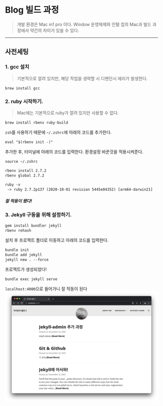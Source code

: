 # Blog 빌드 과정

> 개발 환경은 Mac m1 pro 이다. Window 운영체제와 인텔 칩의 Mac과 빌드 과정에서 약간의 차이가 있을 수 있다.

- - -

## 사전세팅

### 1. gcc 설치

> 기본적으로 깔려 있지만, 해당 작업을 생략할 시 디펜던시 에러가 발생한다.

    brew install gcc

### 2. ruby 시작하기.
> Mac에는 기본적으로 ruby가 깔려 있지만 사용할 수 없다.

```
brew install rbenv ruby-build
```

`zsh`를 사용하기 때문에 `~/.zshrc`에 아래의 코드를 추가한다.
```
eval "$(rbenv init -)"
```

추가한 후, 터미널에 아래의 코드를 입력한다.
환경설정 바꾼것을 적용시켜준다.
```
source ~/.zshrc
```

```
rbenv install 2.7.2
rbenv global 2.7.2
```

```
ruby -v
 -> ruby 2.7.2p137 (2020-10-01 revision 5445e04352) [arm64-darwin21]
```
##### 잘 적용이 됐다!

### 3. Jekyll 구동을 위해 설정하기.
```
gem install bundler jekyll
rbenv rehash
```

설치 후 프로젝트 폴더로 이동하고 아래의 코드를 입력한다.
```
bundle init
bundle add jekyll
jekyll new . --force
```
프로젝트가 생성되었다!

```
bundle exec jekyll serve
```
`localhost:4000`으로 들어가니 잘 작동이 된다
![Alt text](/assets/img/intro_blog.png "Git-admin")   
